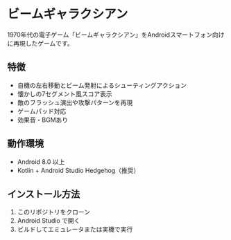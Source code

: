 # ビームギャラクシアン

1970年代の電子ゲーム「ビームギャラクシアン」をAndroidスマートフォン向けに再現したゲームです。

## 特徴

- 自機の左右移動とビーム発射によるシューティングアクション
- 懐かしの7セグメント風スコア表示
- 敵のフラッシュ演出や攻撃パターンを再現
- ゲームパッド対応
- 効果音・BGMあり

## 動作環境

- Android 8.0 以上
- Kotlin + Android Studio Hedgehog（推奨）

## インストール方法

1. このリポジトリをクローン
2. Android Studio で開く
3. ビルドしてエミュレータまたは実機で実行
